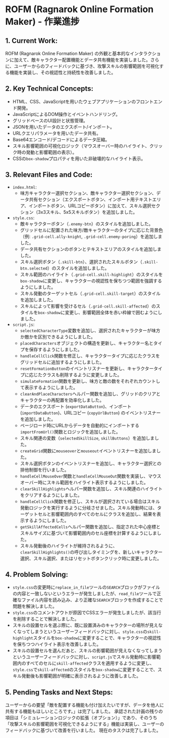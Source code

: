 # ROFM (Ragnarok Online Formation Maker) - 作業進捗

## 1. Current Work:
ROFM (Ragnarok Online Formation Maker) の外観と基本的なインタラクションに加えて、敵キャラクター配置機能とデータ共有機能を実装しました。さらに、ユーザーからのフィードバックに基づき、攻撃スキルの影響範囲を可視化する機能を実装し、その視認性と持続性を改善しました。

## 2. Key Technical Concepts:
- HTML、CSS、JavaScriptを用いたウェブアプリケーションのフロントエンド開発。
- JavaScriptによるDOM操作とイベントハンドリング。
- グリッドベースのUI設計と状態管理。
- JSONを用いたデータのエクスポート/インポート。
- URLクエリパラメータを用いたデータ共有。
- Base64エンコード/デコードによるデータ圧縮。
- スキル影響範囲の可視化ロジック（マウスオーバー時のハイライト、クリック時の発動と影響範囲の表示）。
- CSSの`box-shadow`プロパティを用いた非破壊的なハイライト表示。

## 3. Relevant Files and Code:
- `index.html`:
  - 味方キャラクター選択セクション、敵キャラクター選択セクション、データ共有セクション（エクスポートボタン、インポート用テキストエリア、インポートボタン、URLコピーボタン）に加えて、スキル選択セクション（3x3スキル、5x5スキルボタン）を追加しました。
- `style.css`:
  - 敵キャラクターボタン（`.enemy-btn`）のスタイルを追加しました。
  - グリッドセルに配置された味方/敵キャラクターのタイプに応じた背景色（例: `.grid-cell.ally-knight`, `.grid-cell.enemy-poring`）を追加しました。
  - データ共有セクションのボタンとテキストエリアのスタイルを追加しました。
  - スキル選択ボタン（`.skill-btn`）、選択されたスキルボタン（`.skill-btn.selected`）のスタイルを追加しました。
  - スキル範囲のハイライト（`.grid-cell.skill-highlight`）のスタイルを`box-shadow`に変更し、キャラクターの視認性を保ちつつ範囲を強調するようにしました。
  - スキル発動のターゲットセル（`.grid-cell.skill-target`）のスタイルを追加しました。
  - スキルによって影響を受けるセル（`.grid-cell.skill-affected`）のスタイルを`box-shadow`に変更し、影響範囲全体を赤い枠線で囲むようにしました。
- `script.js`:
  - `selectedCharacterType`変数を追加し、選択されたキャラクターが味方か敵かを区別できるようにしました。
  - `placedCharacters`オブジェクトの構造を更新し、キャラクター名とタイプを保存するようにしました。
  - `handleCellClick`関数を修正し、キャラクタータイプに応じたクラスをグリッドセルに追加するようにしました。
  - `resetFormationButton`のイベントリスナーを更新し、キャラクタータイプに応じたクラスも削除するように変更しました。
  - `simulateFormation`関数を更新し、味方と敵の数をそれぞれカウントして表示するようにしました。
  - `clearAndPlaceCharacters`ヘルパー関数を追加し、グリッドのクリアとキャラクターの再配置を効率化しました。
  - データのエクスポート (`exportDataButton`)、インポート (`importDataButton`)、URLコピー (`copyUrlButton`) のイベントリスナーを追加しました。
  - ページロード時にURLからデータを自動的にインポートする`importFromUrl()`関数とロジックを追加しました。
  - スキル関連の変数（`selectedSkillSize`, `skillButtons`）を追加しました。
  - `createGrid`関数に`mouseover`と`mouseout`イベントリスナーを追加しました。
  - スキル選択ボタンのイベントリスナーを追加し、キャラクター選択との排他制御を行いました。
  - `handleCellMouseOver`関数と`handleCellMouseOut`関数を実装し、マウスオーバー時にスキル範囲をハイライト表示するようにしました。
  - `clearSkillHighlights`ヘルパー関数を追加し、スキル関連のハイライトをクリアするようにしました。
  - `handleCellClick`関数を修正し、スキルが選択されている場合はスキル発動ロジックを実行するように分岐させました。スキル発動時には、ターゲットセルと影響範囲内のすべてのセルにクラスを追加し、結果を表示するようにしました。
  - `getSkillAffectedCells`ヘルパー関数を追加し、指定された中心座標とスキルサイズに基づいて影響範囲内のセル座標を計算するようにしました。
  - スキル発動後のハイライトが維持されるように、`clearSkillHighlights()`の呼び出しタイミングを、新しいキャラクター選択、スキル選択、またはリセットボタンクリック時に変更しました。

## 4. Problem Solving:
- `style.css`の変更時に`replace_in_file`ツールの`SEARCH`ブロックがファイルの内容と一致しないというエラーが発生しましたが、`read_file`ツールで正確なファイル内容を読み込み、より正確な`SEARCH`ブロックを作成することで問題を解決しました。
- `style.css`のコメントアウトが原因でCSSエラーが発生しましたが、該当行を削除することで解決しました。
- スキルの設置セルを選ぶ際に、既に設置済みのキャラクターの場所が見えなくなってしまうというユーザーフィードバックに対し、`style.css`の`skill-highlight`スタイルを`box-shadow`に変更することで、キャラクターの視認性を保ちつつハイライト表示を改善しました。
- スキルの設置セルを選んだあと、スキルの影響範囲が見えなくなってしまうというユーザーフィードバックに対し、`script.js`でスキル発動時に影響範囲内のすべてのセルに`skill-affected`クラスを適用するように変更し、`style.css`で`skill-affected`のスタイルを`box-shadow`に変更することで、スキル発動後も影響範囲が明確に表示されるように改善しました。

## 5. Pending Tasks and Next Steps:
ユーザーからの要望「敵を配置する機能も付け加えたいですが、データを他人に共有する機能もほしいところです。」は完了しました。
承認された計画の残りの項目は「シミュレーションロジックの拡張（オプション）」であり、そのうち「攻撃スキルの影響範囲を可視化できるようにする」機能は実装し、ユーザーのフィードバックに基づいて改善を行いました。
現在のタスクは完了しました。
